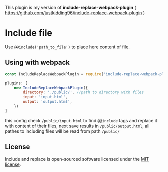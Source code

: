 This plugin is my version of **include-replace-webpack-plugin**
( https://github.com/justkidding96/include-replace-webpack-plugin )
# Include file
Use `@@include('path_to_file')` to place here content of file.

## Using with webpack

```js
const IncludeReplaceWebpackPlugin = require('include-replace-webpack-plugin');

plugins: [
    new IncludeReplaceWebpackPlugin({
        directory: './public/', //path to directory with files
        input: 'input.html',
        output: 'output.html',
    })
]
```
this config check `/public/input.html` to find `@@include` tags and replace it with content
of their files, next save results in `/public/output.html`, 
all pathes to including files will be read from path `/public/` 


## License
Include and replace is open-sourced software licensed under the [MIT license](http://opensource.org/licenses/MIT).